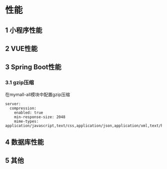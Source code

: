 # 性能

## 1 小程序性能

## 2 VUE性能

## 3 Spring Boot性能

### 3.1 gzip压缩

在mymall-all模块中配置gzip压缩
```
server:
  compression:
    enabled: true
    min-response-size: 2048
    mime-types: application/javascript,text/css,application/json,application/xml,text/html,text/xml,text/plain
```

## 4 数据库性能

## 5 其他